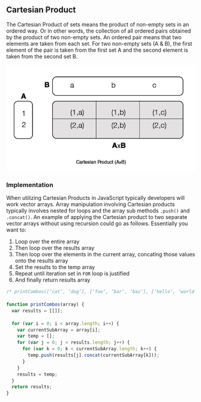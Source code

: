 ## Cartesian Product

The Cartesian Product of sets means the product of non-empty sets in an ordered way. Or in other words, the collection of all ordered pairs obtained by the product of two non-empty sets. An ordered pair means that two elements are taken from each set. For two non-empty sets (A & B), the first element of the pair is taken from the first set A and the second element is taken from the second set B.

![Diagram 1](https://github.com/Jzbonner/ProgrammingConcepts/blob/master/img-media/cartesian.jpg?raw=true)

### Implementation

When utilizing Cartesian Products in JavaScript typically developers will work vector arrays. Array manipulation involving Cartesian products typically involves nested for loops and the array sub methods `.push()` and `.concat()`. An example of applying the Cartesian product to two separate vector arrays without using recursion could go as follows. Essentially you want to:

1. Loop over the entire array
2. Then loop over the results array
3. Then loop over the elements in the current array, concating those values onto the results array
4. Set the results to the temp array
5. Repeat until iteration set in `FOR` loop is justified
6. And finally return results array

```javascript
/* printCombos([‘cat’, ‘dog’], [‘foo’, ‘bar’, ‘baz’], [‘hello’, ‘world’])*/

function printCombos(array) {
  var results = [[]];

  for (var i = 0; i < array.length; i++) {
    var currentSubArray = array[i];
    var temp = [];
    for (var j = 0; j < results.length; j++) {
      for (var k = 0; k < currentSubArray.length; k++) {
        temp.push(results[j].concat(currentSubArray[k]));
      }
    }
    results = temp;
  }
  return results;
}
```
